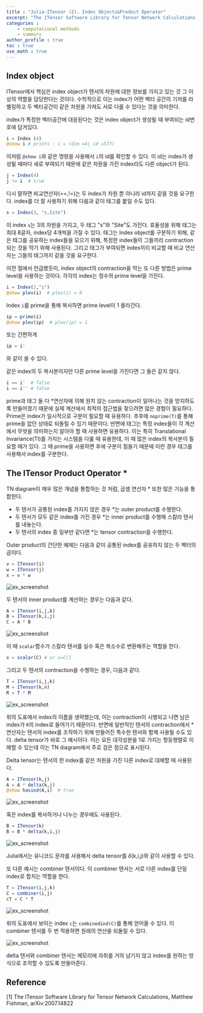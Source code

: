 ```yaml
---
title : "Julia-ITensor (2). Index Objects&Product Operator"
excerpt: "The ITensor Software Library for Tensor Network Calculations, Matthew Fishman, arXiv:2007.14822"
categories :
    - computational methods
    - summary
author_profile : true
toc : true
use_math : true
---
```


## Index object

ITensor에서 핵심은 index object가 텐서의 차원에 대한 정보를 가지고 있는 것 그 이상의 역할을 담당한다는 것이다. 수학적으로 이는 index가 어떤 벡터 공간의 기저를 라벨링하고 두 벡터공간이 같은 차원을 가져도 서로 다를 수 있다는 것을 의미한다.

index가 특정한 벡터공간에 대응된다는 것은 index object가 생성될 때 부여되는 id번호에 담겨있다.

```julia
i = Index (4)
@show i # prints : i = (dim =4| id =577)
```

이처럼 `@show i`와 같은 명령을 사용해서 `i`의 id를 확인할 수 있다. 이 id는 index가 생성될 때마다 새로 부여되기 때문에 같은 차원을 가진 index라도 다른 object가 된다.

```julia
j = Index(4)
j != i  # true
```

다시 말하면 비교연산자(==,!=)는 두 index가 차원 뿐 아니라 id까지 같을 것을 요구한다. index를 더 잘 사용하기 위해 다음과 같이 태그를 붙일 수도 있다.

```julia
s = Index(3, "s,Site")
```

이 index `s`는 3의 차원을 가지고, 두 태그 "s"와 "Site"도 가진다. 효율성을 위해 태그는 최대 8글자, index당 4개씩을 가질 수 있다. 태그는 Index object를 구분하기 위해, 같은 태그를 공유하는 index들을 모으기 위해, 특정한 index들이 그들끼리 contraction되는 것을 막기 위해 사용된다. 그리고 태그가 부여되면 index끼리 비교할 때 비교 연산자는 그들의 태그까지 같을 것을 요구한다.

이전 절에서 언급했듯이, index object의 contraction을 막는 또 다른 방법은 prime level을 사용하는 것이다. 각각의 index는 정수의 prime level을 가진다.

```julia
i = Index(2,"i")
@show plev(i)  # plev(i) = 0
```

Index `i`를 prime을 통해 복사하면 prime level이 1 올라간다.

```julia
ip = prime(i)
@show plev(ip)  # plev(ip) = 1
```

또는 간편하게

```julia
ip = i'
```

와 같이 쓸 수 있다.

같은 index의 두 복사본이지만 다른 prime level을 가진다면 그 둘은 같지 않다.

```julia
i == i'  # false
i == i'' # false
```

prime과 태그 둘 다 $\ast$연산자에 의해 원치 않는 contraction이 일어나는 것을 방지하도록 만들어졌기 때문에 실제 계산에서 최적의 접근법을 찾으려면 많은 경험이 필요하다. Prime은 index가 일시적으로 구분이 필요할 때 유용하다. 추후에 `noprime(T)`를 통해 prime을 없던 상태로 되돌릴 수 있기 때문이다. 반면에 태그는 특정 index들이 각 계산에서 무엇을 의미하는지 알아야 할 때 사용하면 유용하다. 이는 특히 Translational Invariance(TI)를 가지는 시스템을 다룰 때 유용한데, 이 때 많은 index의 복사본이 필요할 때가 있다. 그 때 prime을 사용하면 후에 구분이 힘들기 때문에 이런 경우 태그를 사용해서 index를 구분한다.

## The ITensor Product Operator $\ast$

TN diagram이 매우 많은 개념을 통합하는 것 처럼, 곱셈 연산자 $\ast$ 또한 많은 기능을 통합한다.

* 두 텐서가 공통된 index를 가지지 않은 경우 $\ast$는 outer product를 수행한다.
* 두 텐서가 모두 같은 index를 가진 경우 $\ast$는 inner product를 수행해 스칼라 텐서를 내놓는다.
* 두 텐서의 index 중 일부만 같다면 $\ast$는 tensor contraction을 수행한다.

Outer product의 간단한 예제는 다음과 같이 공통된 index를 공유하지 않는 두 벡터의 곱이다.

```julia
v = ITensor(i)
w = ITensor(j)
x = v * w
```

![ex_screenshot](/assets/images/JuliaITensor/jit2.jpg)

두 텐서의 inner product를 계산하는 경우는 다음과 같다.

```julia
A = ITensor(i,j,k)
B = ITensor(k,i,j)
C = A * B
```

![ex_screenshot](/assets/images/JuliaITensor/jit3.jpg)

이 때 `scalar`함수가 스칼라 텐서를 실수 혹은 복소수로 변환해주는 역할을 한다.

```julia
x = scalar(C) # or x=C[]
```

그리고 두 텐서의 contraction을 수행하는 경우, 다음과 같다.

```julia
T = ITensor(i,j,k)
M = ITensor(k,n)
R = T * M
```

![ex_screenshot](/assets/images/JuliaITensor/jit4.jpg)

위의 도표에서 index의 이름을 생략했는데, 이는 contraction이 시행되고 나면 남은 index가 `R`의 index로 들어가기 때문이다. 반면에 일반적인 텐서의 contraction에서 $\ast$ 연산자는 텐서의 index를 조작하기 위해 만들어진 특수한 텐서와 함께 사용될 수도 있다. delta tensor가 바로 그 예시이다. 이는 모든 대각성분을 1로 가지는 항등행렬로 이해할 수 있는데 이는 TN diagram에서 주로 검은 점으로 표시된다.

Delta tensor는 텐서의 한 index를 같은 차원을 가진 다른 index로 대체할 때 사용된다.

```julia
A = ITensor(k,j)
A = A * delta(k,j)
@show hasind(A,i)  # true
```

![ex_screenshot](/assets/images/JuliaITensor/jit5.jpg)

혹은 index를 복사하거나 나누는 경우에도 사용된다.

```julia
B = ITensor(k)
B = B * delta(k,i,j)
```

![ex_screenshot](/assets/images/JuliaITensor/jit6.jpg)

Julia에서는 유니코드 문자를 사용해서 delta tensor를 $\delta$(k,i,j)와 같이 사용할 수 있다.

또 다른 예시는 combiner 텐서이다. 이 combiner 텐서는 서로 다른 index를 단일 index로 합치는 역할을 한다.

```julia
T = ITensor(i,j,k)
C = combiner(i,j)
cT = C * T
```

![ex_screenshot](/assets/images/JuliaITensor/jit7.jpg)

위의 도표에서 보이는 index `c`는 `combinedind(C)`를 통해 얻어올 수 있다. 이 combiner 텐서를 두 번 적용하면 원래의 연산을 되돌릴 수 있다.

![ex_screenshot](/assets/images/JuliaITensor/jit8.jpg)

delta 텐서와 combiner 텐서는 메모리에 자취를 거의 남기지 않고 index를 원하는 방식으로 조작할 수 있도록 만들어준다.















## Reference

[1] The ITensor Software Library for Tensor Network Calculations, Matthew Fishman, 	arXiv:2007.14822